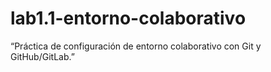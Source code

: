 # lab1.1-entorno-colaborativo
“Práctica de configuración de entorno colaborativo con Git y GitHub/GitLab.”
